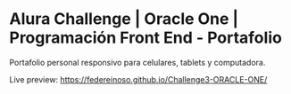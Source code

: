 # Alura Challenge | Oracle One | Programación Front End - Portafolio

Portafolio personal responsivo para celulares, tablets y computadora.

Live preview: https://federeinoso.github.io/Challenge3-ORACLE-ONE/
